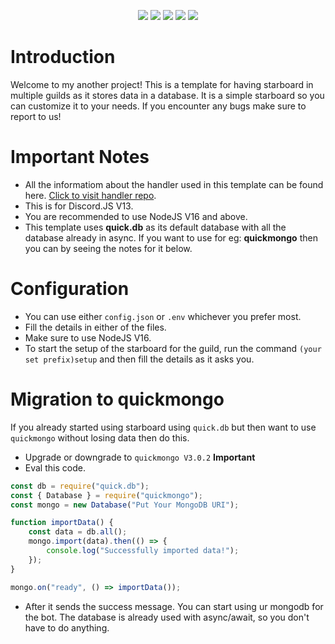 <p align="center"><img src="https://media.discordapp.net/attachments/774290264764055582/898463519933071381/1634280787072.png">
<a href="https://discord.gg/zqySsESftt"><img src="https://img.shields.io/badge/discord-invite-5865f2?style=for-the-badge&logo=discord&logoColor=white"></a>
<img src="https://img.shields.io/badge/version-1.0.0-05122A?style=for-the-badge">
<img src="https://img.shields.io/github/issues/RileCraft/Discord-StarBoard.svg?style=for-the-badge">
<img src="https://img.shields.io/github/forks/RileCraft/Discord-StarBoard.svg?style=for-the-badge"></p>

# Introduction
Welcome to my another project! This is a template for having starboard in multiple guilds as it stores data in a database. It is a simple starboard so you can customize it to your needs. If you encounter any bugs make sure to report to us!

# Important Notes
* All the informatiom about the handler used in this template can be found here. [Click to visit handler repo](https://github.com/RileCraft/DiscordBot-Template).
* This is for Discord.JS V13.
* You are recommended to use NodeJS V16 and above.
* This template uses **quick.db** as its default database with all the database already in async. If you want to use for eg: **quickmongo** then you can by seeing the notes for it below.

# Configuration
* You can use either `config.json` or `.env` whichever you prefer most.
* Fill the details in either of the files.
* Make sure to use NodeJS V16.
* To start the setup of the starboard for the guild, run the command `(your set prefix)setup` and then fill the details as it asks you.

# Migration to quickmongo
If you already started using starboard using `quick.db` but then want to use `quickmongo` without losing data then do this.
* Upgrade or downgrade to `quickmongo V3.0.2` **Important**
* Eval this code.
```js
const db = require("quick.db");
const { Database } = require("quickmongo");
const mongo = new Database("Put Your MongoDB URI");

function importData() {
    const data = db.all();
    mongo.import(data).then(() => {
        console.log("Successfully imported data!");
    });    
}

mongo.on("ready", () => importData());
```
* After it sends the success message. You can start using ur mongodb for the bot. The database is already used with async/await, so you don't have to do anything.